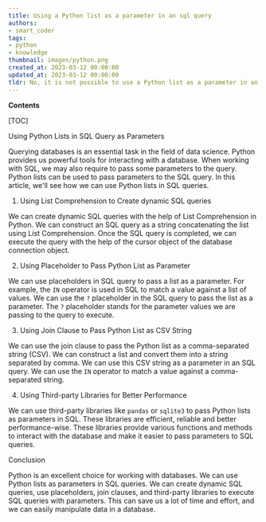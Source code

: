 ```yaml
---
title: Using a Python list as a parameter in an sql query
authors:
- smart_coder
tags:
- python
- knowledge
thumbnail: images/python.png
created_at: 2023-03-12 00:00:00
updated_at: 2023-03-12 00:00:00
tldr: No, it is not possible to use a Python list as a parameter in an SQL query directly, but it can be transformed into a string and used as an argument in the query.
---
```


**Contents**

[TOC]

Using Python Lists in SQL Query as Parameters

Querying databases is an essential task in the field of data science. Python provides us powerful tools for interacting with a database. When working with SQL, we may also require to pass some parameters to the query. Python lists can be used to pass parameters to the SQL query. In this article, we'll see how we can use Python lists in SQL queries.

1. Using List Comprehension to Create dynamic SQL queries

We can create dynamic SQL queries with the help of List Comprehension in Python. We can construct an SQL query as a string concatenating the list using List Comprehension. Once the SQL query is completed, we can execute the query with the help of the cursor object of the database connection object.

2. Using Placeholder to Pass Python List as Parameter

We can use placeholders in SQL query to pass a list as a parameter. For example, the `IN` operator is used in SQL to match a value against a list of values. We can use the `?` placeholder in the SQL query to pass the list as a parameter. The `?` placeholder stands for the parameter values we are passing to the query to execute. 

3. Using Join Clause to Pass Python List as CSV String

We can use the join clause to pass the Python list as a comma-separated string (CSV). We can construct a list and convert them into a string separated by comma. We can use this CSV string as a parameter in an SQL query. We can use the `IN` operator to match a value against a comma-separated string.

4. Using Third-party Libraries for Better Performance

We can use third-party libraries like `pandas` or `sqlite3` to pass Python lists as parameters in SQL. These libraries are efficient, reliable and better performance-wise. These libraries provide various functions and methods to interact with the database and make it easier to pass parameters to SQL queries.

Conclusion

Python is an excellent choice for working with databases. We can use Python lists as parameters in SQL queries. We can create dynamic SQL queries, use placeholders, join clauses, and third-party libraries to execute SQL queries with parameters. This can save us a lot of time and effort, and we can easily manipulate data in a database.
